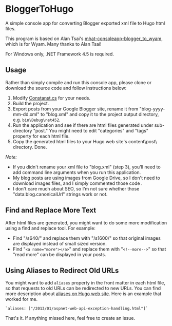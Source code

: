 # BloggerToHugo
A simple console app for converting Blogger exported xml file to Hugo html files.

This program is based on Alan Tsai's [mhat-consoleapp-blogger_to_wyam](https://github.com/alantsai/mhat-consoleapp-blogger_to_wyam), which is for Wyam. Many thanks to Alan Tsai!

For Windows only, .NET Framework 4.5 is required.

## Usage

Rather than simply compile and run this console app, please clone or download the source code and follow instructions below:

1. Modify [Constanst.cs](https://github.com/huanlin/blogger-to-hugo/blob/master/source/Constants.cs) for your needs.
2. Build the project.
3. Export posts from your Google Blogger site, rename it from "blog-yyyy-mm-dd.xml" to "blog.xml" and copy it to the project output directory, e.g. `bin\Debug\net452`.
4. Run the application and see if there are html files generated under sub-directory "post." You might need to edit "categories" and "tags" property for each html file.
5. Copy the generated html files to your Hugo web site's content\post\ directory. Done.

*Note:*

- If you didn't rename your xml file to "blog.xml" (step 3), you'll need to add command line arguments when you run this application.
- My blog posts are using images from Google Drive, so I don't need to download images files, and I simply commented those code .
- I don't care much about SEO, so I'm not sure whether those "data:blog.canonicalUrl" strings work or not.

## Find and Replace More Text

After html files are generated, you might want to do some more modification using a find and replace tool. For example:

- Find "/s640/" and replace them with "/s1600/" so that original images are displayed instead of small sized version.
- Find "`<a name="more"></a>`" and replace them with "`<!--more-->`" so that "read more" can be displayed in your posts.

## Using Aliases to Redirect Old URLs

You might want to add `aliases` property in the front matter in each html file, so that requests to old URLs can be redirected to new URLs. You can find more description about [aliases on Hugo web site](https://gohugo.io/content-management/urls/#aliases). Here is an example that worked for me.

    `aliases: ["/2013/01/aspnet-web-api-exception-handling.html"]`

That's it. If anything missed here, feel free to create an issue.
